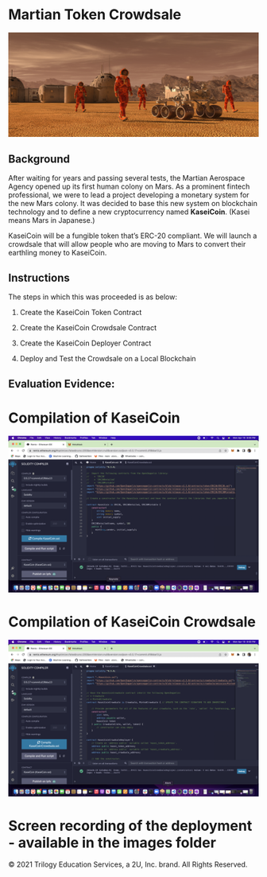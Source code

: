 # Martian Token Crowdsale

![alt=""](Images/application-image.png)

## Background

After waiting for years and passing several tests, the Martian Aerospace Agency opened up its first human colony on Mars. As a prominent fintech professional, we were to lead a project developing a monetary system for the new Mars colony. It was decided to base this new system on blockchain technology and to define a new cryptocurrency named **KaseiCoin**. (Kasei means Mars in Japanese.)

KaseiCoin will be a fungible token that’s ERC-20 compliant. We will launch a crowdsale that will allow people who are moving to Mars to convert their earthling money to KaseiCoin.

## Instructions

The steps in which this was proceeded is as below:

1. Create the KaseiCoin Token Contract

2. Create the KaseiCoin Crowdsale Contract

3. Create the KaseiCoin Deployer Contract

4. Deploy and Test the Crowdsale on a Local Blockchain

## Evaluation Evidence:

# Compilation of KaseiCoin

![alt=""](Images/Compile_1.png)

# Compilation of KaseiCoin Crowdsale

![alt=""](Images/Compile_2.png)

# Screen recording of the deployment - available in the images folder

© 2021 Trilogy Education Services, a 2U, Inc. brand. All Rights Reserved.
